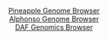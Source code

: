 <div id="Pineapple_Genome_Browser" align="center">
  <a href="https://igv.org/app/?sessionURL=blob:zZNda9swGIX_i6BlA8e2_BkbynCapM2SrWtT12tKMYotO2K25Eqy3STkv08rG7vpoLnYGOhCepH0nnP0aA86zAVhFITA0qGrQwg0IDasX6K6qfBnVGMBwgJVAmuA4wJzTDMMwj0okJAovlmokxspGxEaBpHNoEa0ZLqwdVSjHaOoF3rGauOcVRVaM44k48IYcdQxg5TdoMdr1DS66m3rrpEjiQxUNRtGBTMaTMu0V_elv0ppiSmrcVq3lSQvAlKlR2nM9QJ9iJJllGVYiDnezvKzaD6L7uxJvLrwzlfx1WUSe8npkpQUyZbjs3wsZ0.3o7iRObo_sab2VGR1Ei3m1AtmJ_b4dPLcEI7FGfTh0PZsZ2ipaAjN8fP_5FoNcqTz8fXq60Xg9lerZbYY7iJnWvTj.Si5q173bYODBiqWtYoEkG24H0JTs01Pcy1v8GMKh5ppBiodzggIHx41IDnKvqntD3sgt43iBQj81L6gowHGc8xBOAhM04dBYLmO75hBAA_aHrS8.nvRTuObwDetyLK8tCCVVDDnqaCN0BGlepcVerk7liJZLbfuliL7vpXTFjqxvJxcOx8_fTH_kKUGVOuX51NG36Lon1D3FiG6XB.LmvpX7MQa.XlcXLvjSQYL6t_eOH3i8V3H7l.NyFGGj4unYLxGUu1XFbX8SVyHOEFUqkJHBFmTishtopJkPQihZStwQcYqpkgEvFy_MzVTg675_jeg9uHx8B0-">Pineapple Genome Browser</a>
</div>
<div id="Alphonso_Genome_Browser" align="center">
  <a href="https://igv.org/app/?sessionURL=blob:zZJbb5swGIb_i6VUm0TAQIGAVE0k6SE9RUmVsqSqkAOGeDE2tZ2Qg_Lf61abdrNKzcWmCS7gk7Hf9.HZgzUWknAGIuCYtmfaNjCAXPDmAVU1xfeowhJEBaISG0DgAgvMMgyiPSiQVGgyvtVfLpSqZWRZRNXtCrGSm9I1UYV2nKFGmhmvrB6nFM25QIoLaXUFWnOLlOt2g.eork19tmt6Vo4UshCtF5xJbtWYlWmj90t_jdISM17htFpRRd4DpDqPzpibBfoWJw9xlmEpb_B2kJ_FN4P40T2fzC793mwyvEomfnLyQEqG1Ergs.B25NLRsPHutr1LqZSP6_Lu5ceoN1i23P7J.aYmAsszO7A7rv92aTCE5XjzP3XWNzmyt9sV_PHl_vv1srl0V4OW053iQrLECxr7o.YHA1CerbQJIFuIILKh4ULf8By__fZodwwIQ81HcAKip2cDKIGypV7.tAdqW2tfgMQvq3d1DMBFjgWI2iGEgR2GjncanMIwtA_GHqwE_XtwLybjMIBO7Dh.WhCqtMx5KlktTcSYuc4Ks9wdSXPU63vxbvO441dCo9z1GfHJiLWcC7jsLLIPTdLHv_9EXfYzqf6Je58JYqr5scLN7uF4Q3bDoOxcUw1mejNIQuznUxIn0z8CCnTd4.AUXFRI6fV6ol9_OrdGgiCm9GBNJJkTStQ20Rx5AyLbcbW6IOOUaxeBKOdfoAEN24NffyvqHp4Prw--">Alphonso Genome Browser</a>
</div>


<div id="DAF_Genomics_Browser" align="center">
  <a href="https://igv.org/app/?sessionURL=blob:tZN5a9swGMa_i6D9y6d81YYw3M5ZineUpF62lBJU.3XszZJcSW6ShXz3al7HYAdj0IEkJN7jeaQfOqAHELLlDCUIW25guS4ykGz4dkFo38FbQkGipCadBAMJqEEAKwElB1QTqUgxf60rG6V6mdh2RWpzA4zTtpSW9CzSm5IPqgGdamKLUPKFM7KVVsmpTlbEJl3fcCa5TcoSpDQduwe2WW.JXr7H1mNLWNOhU.2outYmtLHKqol227IKdn8x8h.U9WhfpMtFOtbnsL.sJml.mb73smL1KrxYFe9myyJcni7aDSNqEDBhH6dB2KXZXXCFUzX3HLE6v75_mEX59sR7eZrt.laAnLiRe.aFXhA66GigjpeDRoDKRriJ6xsRPjOw75tPW52m30DwFiU3twZSgpSfdfrNAal9r0EhCffDyMxAXFQgUGLGjhO5cYwDP_KdOHaPxgENontmktNiHkcOTjEOrTtCtX7dduPzaaFfg8.F8afOev4rpk_x_srZXZzgc3c_zSiDvJ8FWfBhyLPgzW9Bff00f7xYzQUlSoe.HZ.wkE7rUWDqBxfveHt8BA--">DAF Genomics Browser</a>
</div>
